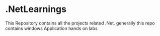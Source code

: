 # .NetLearnings
This Repository contains all the projects related .Net. generally this repo contains windows Application hands on labs

